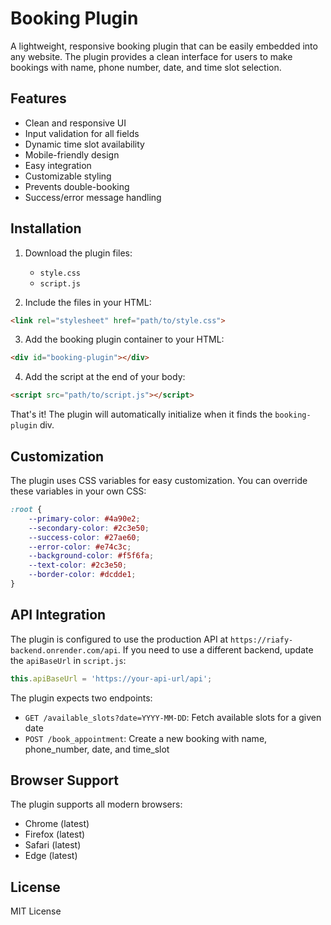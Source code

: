 # Booking Plugin

A lightweight, responsive booking plugin that can be easily embedded into any website. The plugin provides a clean interface for users to make bookings with name, phone number, date, and time slot selection.

## Features

- Clean and responsive UI
- Input validation for all fields
- Dynamic time slot availability
- Mobile-friendly design
- Easy integration
- Customizable styling
- Prevents double-booking
- Success/error message handling

## Installation

1. Download the plugin files:
   - `style.css`
   - `script.js`

2. Include the files in your HTML:
```html
<link rel="stylesheet" href="path/to/style.css">
```

3. Add the booking plugin container to your HTML:
```html
<div id="booking-plugin"></div>
```

4. Add the script at the end of your body:
```html
<script src="path/to/script.js"></script>
```

That's it! The plugin will automatically initialize when it finds the `booking-plugin` div.

## Customization

The plugin uses CSS variables for easy customization. You can override these variables in your own CSS:

```css
:root {
    --primary-color: #4a90e2;
    --secondary-color: #2c3e50;
    --success-color: #27ae60;
    --error-color: #e74c3c;
    --background-color: #f5f6fa;
    --text-color: #2c3e50;
    --border-color: #dcdde1;
}
```

## API Integration

The plugin is configured to use the production API at `https://riafy-backend.onrender.com/api`. If you need to use a different backend, update the `apiBaseUrl` in `script.js`:

```javascript
this.apiBaseUrl = 'https://your-api-url/api';
```

The plugin expects two endpoints:
- `GET /available_slots?date=YYYY-MM-DD`: Fetch available slots for a given date
- `POST /book_appointment`: Create a new booking with name, phone_number, date, and time_slot

## Browser Support

The plugin supports all modern browsers:
- Chrome (latest)
- Firefox (latest)
- Safari (latest)
- Edge (latest)

## License

MIT License
